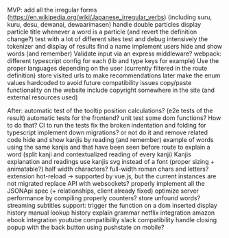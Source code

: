 MVP:
    add all the irregular forms (https://en.wikipedia.org/wiki/Japanese_irregular_verbs) (including suru, kuru, desu, dewanai, dewaarimasen)
    handle double particles
    display particle title whenever a word is a particle (and revert the definition change?)
    test with a lot of different sites
    test and debug intensively the tokenizer and display of results
    find a name
    implement users
    hide and show words (and remember)
    Validate input via an express middleware?
    webpack: different typescript config for each (lib and type keys for example)
    Use the proper languages depending on the user (currently filtered in the route definition)
    store visited urls to make recommendations later
    make the enum values hardcoded to avoid future compatibility issues
    copy/paste functionality on the website
    include copyright somewhere in the site (and external resources used)

After:
    automatic test of the tooltip position calculations? (e2e tests of the result)
    automatic tests for the frontend? unit test some dom functions? How to do that?
    CI to run the tests
    fix the broken indentation and folding for typescript
    implement down migrations? or not do it and remove related code
    hide and show kanjis by reading (and remember)
    example of words using the same kanjis and that have been seen before
    route to explain a word (split kanji and contextualized reading of every kanji)
    Kanjis explanation and readings
    use kanjis svg instead of a font (proper sizing + animatable?)
    half width characters? full-width roman chars and letters?
    extension hot-reload -> supported by vue.js, but the current instances are not migrated
    replace API with websockets?
    properly implement all the JSONApi spec (+ relationships, client already fixed)
    optimize server performance by compiling properly
    counters?
    store unfound words?
    streaming subtitles support: trigger the function on a dom inserted
    display history
    manual lookup history
    explain grammar
    netflix integration
    amazon ebook integration
    youtube compatibility
    slack compatibility
    handle closing popup with the back button using pushstate on mobile?
